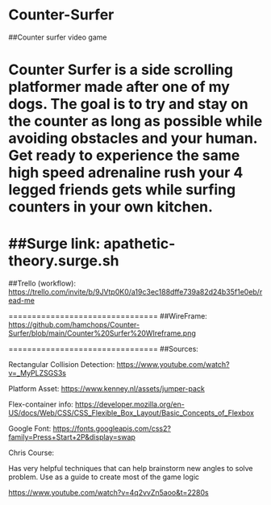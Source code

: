 # Counter-Surfer
##Counter surfer video game

Counter Surfer is a side scrolling platformer made after one of my dogs. The goal is to try and stay on the counter as long as possible while avoiding obstacles and your human. Get ready to experience the same high speed adrenaline rush your 4 legged friends gets while surfing counters in your own kitchen.
================================
##Surge link:
apathetic-theory.surge.sh
================================
##Trello (workflow):
https://trello.com/invite/b/9JVtp0K0/a19c3ec188dffe739a82d24b35f1e0eb/read-me

================================
##WireFrame:
https://github.com/hamchops/Counter-Surfer/blob/main/Counter%20Surfer%20WIreframe.png

================================
##Sources:

Rectangular Collision Detection:
https://www.youtube.com/watch?v=_MyPLZSGS3s

Platform Asset:
https://www.kenney.nl/assets/jumper-pack

Flex-container info:
https://developer.mozilla.org/en-US/docs/Web/CSS/CSS_Flexible_Box_Layout/Basic_Concepts_of_Flexbox

Google Font:
https://fonts.googleapis.com/css2?family=Press+Start+2P&display=swap

Chris Course:

Has very helpful techniques that can help brainstorm new angles to solve problem. Use as a guide to create most of the game logic

https://www.youtube.com/watch?v=4q2vvZn5aoo&t=2280s

